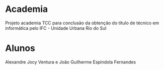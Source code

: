 # Academia
 Projeto academia
 TCC para conclusão da obtenção do título de técnico em informática pelo IFC - Unidade Urbana Rio do Sul
 
# Alunos
 Alexandre Jocy Ventura e João Guilherme Espindola Fernandes


